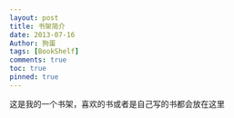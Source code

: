 ```yaml
---
layout: post
title: 书架简介
date: 2013-07-16
Author: 狗蛋
tags: [BookShelf]
comments: true
toc: true
pinned: true
---
```


这是我的一个书架，喜欢的书或者是自己写的书都会放在这里


